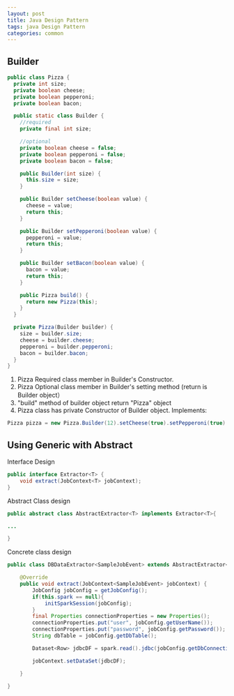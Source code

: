```yaml
---
layout: post
title: Java Design Pattern
tags: java Design Pattern
categories: common
---
```


## Builder

~~~java
public class Pizza {
  private int size;
  private boolean cheese;
  private boolean pepperoni;
  private boolean bacon;

  public static class Builder {
    //required
    private final int size;

    //optional
    private boolean cheese = false;
    private boolean pepperoni = false;
    private boolean bacon = false;

    public Builder(int size) {
      this.size = size;
    }

    public Builder setCheese(boolean value) {
      cheese = value;
      return this;
    }

    public Builder setPepperoni(boolean value) {
      pepperoni = value;
      return this;
    }

    public Builder setBacon(boolean value) {
      bacon = value;
      return this;
    }

    public Pizza build() {
      return new Pizza(this);
    }
  }

  private Pizza(Builder builder) {
    size = builder.size;
    cheese = builder.cheese;
    pepperoni = builder.pepperoni;
    bacon = builder.bacon;
  }
}
~~~

1. Pizza Required class member in Builder's Constructor.
2. Pizza Optional class member in Builder's setting method (return is Builder object）
3. "build" method of builder object return "Pizza" object
4. Pizza class has private Constructor of Builder object.
Implements: 

~~~java
Pizza pizza = new Pizza.Builder(12).setCheese(true).setPepperoni(true).setBacon(true).build();
~~~


## Using Generic with Abstract

Interface Design

~~~java
public interface Extractor<T> {
    void extract(JobContext<T> jobContext);
}
~~~

Abstract Class design

~~~java
public abstract class AbstractExtractor<T> implements Extractor<T>{

...

}
~~~

Concrete class design

~~~java
public class DBDataExtractor<SampleJobEvent> extends AbstractExtractor<SampleJobEvent> {

    @Override
    public void extract(JobContext<SampleJobEvent> jobContext) {
        JobConfig jobConfig = getJobConfig();
        if(this.spark == null){
            initSparkSession(jobConfig);
        }
        final Properties connectionProperties = new Properties();
        connectionProperties.put("user", jobConfig.getUserName());
        connectionProperties.put("password", jobConfig.getPassword());
        String dbTable = jobConfig.getDbTable();

        Dataset<Row> jdbcDF = spark.read().jdbc(jobConfig.getDbConnectionURL(), dbTable, connectionProperties);

        jobContext.setDataSet(jdbcDF);

    }

}
~~~
